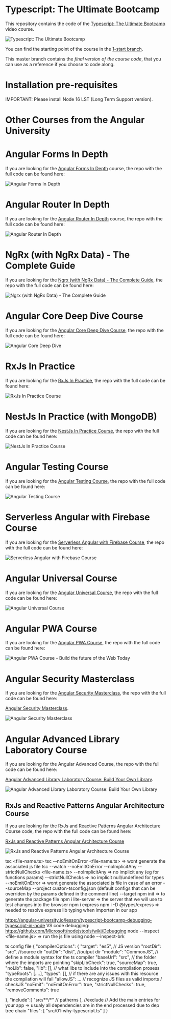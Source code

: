 # Typescript: The Ultimate Bootcamp

This repository contains the code of the [Typescript: The Ultimate Bootcamp](https://angular-university.io/course/typescript-bootcamp) video course.

![Typescript: The Ultimate Bootcamp](https://angular-university.s3-us-west-1.amazonaws.com/course-images/typescript-bootcamp-2.jpg)

You can find the starting point of the course in the [1-start branch](https://github.com/angular-university/typescript-bootcamp/tree/1-start).

This master branch contains the _final version of the course code_, that you can use as a reference if you choose to code along.

# Installation pre-requisites

IMPORTANT: Please install Node 16 LST (Long Term Support version).

# Other Courses from the Angular University

# Angular Forms In Depth

If you are looking for the [Angular Forms In Depth](https://angular-university.io/course/angular-forms-course) course, the repo with the full code can be found here:

![Angular Forms In Depth](https://angular-university.s3-us-west-1.amazonaws.com/course-images/angular-forms-course-small.jpg)

# Angular Router In Depth

If you are looking for the [Angular Router In Depth](https://angular-university.io/course/angular-router-course) course, the repo with the full code can be found here:

![Angular Router In Depth](https://angular-university.s3-us-west-1.amazonaws.com/course-images/angular-router-course.jpg)

# NgRx (with NgRx Data) - The Complete Guide

If you are looking for the [Ngrx (with NgRx Data) - The Complete Guide](https://angular-university.io/course/ngrx-course), the repo with the full code can be found here:

![Ngrx (with NgRx Data) - The Complete Guide](https://angular-university.s3-us-west-1.amazonaws.com/course-images/ngrx-v2.png)

# Angular Core Deep Dive Course

If you are looking for the [Angular Core Deep Dive Course](https://angular-university.io/course/angular-course), the repo with the full code can be found here:

![Angular Core Deep Dive](https://s3-us-west-1.amazonaws.com/angular-university/course-images/angular-core-in-depth-small.png)

# RxJs In Practice

If you are looking for the [RxJs In Practice](https://angular-university.io/course/rxjs-course), the repo with the full code can be found here:

![RxJs In Practice Course](https://s3-us-west-1.amazonaws.com/angular-university/course-images/rxjs-in-practice-course.png)

# NestJs In Practice (with MongoDB)

If you are looking for the [NestJs In Practice Course](https://angular-university.io/course/nestjs-course), the repo with the full code can be found here:

![NestJs In Practice Course](https://angular-university.s3-us-west-1.amazonaws.com/course-images/nestjs-v2.png)

# Angular Testing Course

If you are looking for the [Angular Testing Course](https://angular-university.io/course/angular-testing-course), the repo with the full code can be found here:

![Angular Testing Course](https://s3-us-west-1.amazonaws.com/angular-university/course-images/angular-testing-small.png)

# Serverless Angular with Firebase Course

If you are looking for the [Serverless Angular with Firebase Course](https://angular-university.io/course/firebase-course), the repo with the full code can be found here:

![Serverless Angular with Firebase Course](https://s3-us-west-1.amazonaws.com/angular-university/course-images/serverless-angular-small.png)

# Angular Universal Course

If you are looking for the [Angular Universal Course](https://angular-university.io/course/angular-universal-course), the repo with the full code can be found here:

![Angular Universal Course](https://s3-us-west-1.amazonaws.com/angular-university/course-images/angular-universal-small.png)

# Angular PWA Course

If you are looking for the [Angular PWA Course](https://angular-university.io/course/angular-pwa-course), the repo with the full code can be found here:

![Angular PWA Course - Build the future of the Web Today](https://s3-us-west-1.amazonaws.com/angular-university/course-images/angular-pwa-course.png)

# Angular Security Masterclass

If you are looking for the [Angular Security Masterclass](https://angular-university.io/course/angular-security-course), the repo with the full code can be found here:

[Angular Security Masterclass](https://github.com/angular-university/angular-security-course).

![Angular Security Masterclass](https://s3-us-west-1.amazonaws.com/angular-university/course-images/security-cover-small-v2.png)

# Angular Advanced Library Laboratory Course

If you are looking for the Angular Advanced Course, the repo with the full code can be found here:

[Angular Advanced Library Laboratory Course: Build Your Own Library](https://angular-university.io/course/angular-advanced-course).

![Angular Advanced Library Laboratory Course: Build Your Own Library](https://angular-academy.s3.amazonaws.com/thumbnails/advanced_angular-small-v3.png)

## RxJs and Reactive Patterns Angular Architecture Course

If you are looking for the RxJs and Reactive Patterns Angular Architecture Course code, the repo with the full code can be found here:

[RxJs and Reactive Patterns Angular Architecture Course](https://angular-university.io/course/reactive-angular-architecture-course)

![RxJs and Reactive Patterns Angular Architecture Course](https://s3-us-west-1.amazonaws.com/angular-academy/blog/images/rxjs-reactive-patterns-small.png)

tsc <file-name.ts>
tsc --noEmitOnError <file-name.ts> => wont generate the associated js file
tsc --watch --noEmitOnError --noImplicitAny --strictNullChecks <file-name.ts>
--noImplicitAny => no implicit any (eg for functions params)
--strictNullChecks => no implicit null/undefined for types
--noEmitOnError => wont generate the associated js file in case of an error
--sourceMap
--project custon-tsconfig.json (default configs that can be overriden by the params defined in the comment line)
--target
npm init => to generate the package file
npm i lite-server => the server that we will use to test changes into the browser
npm i express
npm i -D @types/express => needed to resolve express lib typing when importen in our app

https://angular-university.io/lesson/typescript-bootcamp-debugging-typescript-in-node
VS code debugging: https://github.com/Microsoft/nodejstools/wiki/Debugging
node --inspect <file-name.js> => run the js file using node
--inspect-brk

ts config file
{
  "compilerOptions": {
    "target": "es5", // JS version
    "rootDir": "src", //source dir
    "outDir": "dist", //output dir
    "module": "CommonJS", // define a module syntax for the ts compiler
    "baseUrl": "src", // the folder where the imports are pointing
    "skipLibCheck": true,
    "sourceMap": true,
    "noLib": false,
    "lib": [], // what libs to include into the compilation prosess
    "typeRoots": [....],
    "types": [], // if there are any issues with this resource the compilation will fail
    "allowJS": ... // recognize JS files as valid imports / checkJS
    "noEmit": 
    "noEmitOnError": true,
    "strictNullChecks": true,
    "removeComments": true

  },
  "include":[
    "src/**/*" // patherns
  ],
  //exclude
  // Add the main entries for your app => usualy all dependencies are in the end processed due to dep tree chain
  "files": [
    "src/01-why-typescript.ts"
  ]
}